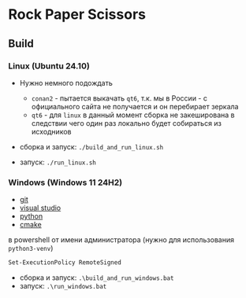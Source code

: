 # Rock Paper Scissors

## Build

### Linux (Ubuntu 24.10)

- Нужно немного подождать
  - `conan2` - пытается выкачать `qt6`, т.к. мы в России - с официального сайта не получается и он перебирает зеркала
  - `qt6` - для `linux` в данный момент сборка не закеширована в следствии чего один раз локально будет собираться из исходников

- сборка и запуск: `./build_and_run_linux.sh`
- запуск: `./run_linux.sh`

### Windows (Windows 11 24H2)

- [git](https://github.com/git-for-windows/git/releases/download/v2.47.1.windows.2/Git-2.47.1.2-64-bit.exe)
- [visual studio](https://visualstudio.microsoft.com/ru/thank-you-downloading-visual-studio/?sku=Community&channel=Release&version=VS2022&source=VSLandingPage&cid=2030&passive=false)
- [python](https://www.python.org/ftp/python/3.13.1/python-3.13.1-amd64.exe)
- [cmake](https://github.com/Kitware/CMake/releases/download/v3.31.5/cmake-3.31.5-windows-x86_64.msi)

в powershell от имени администратора (нужно для использования `python3-venv`)
```sh
Set-ExecutionPolicy RemoteSigned
```

- сборка и запуск: `.\build_and_run_windows.bat`
- запуск: `.\run_windows.bat`
